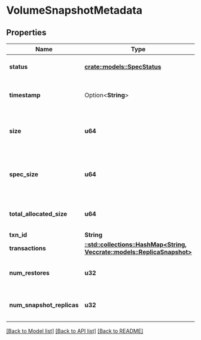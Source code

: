 # VolumeSnapshotMetadata

## Properties

Name | Type | Description | Notes
------------ | ------------- | ------------- | -------------
**status** | [**crate::models::SpecStatus**](.md) | Common base state for a resource | 
**timestamp** | Option<**String**> | Timestamp when snapshot is taken on the storage system. | [optional]
**size** | **u64** | Size in bytes of the snapshot (which is equivalent to its source size). | 
**spec_size** | **u64** | Spec size in bytes of the snapshot (which is equivalent to its source spec size). | 
**total_allocated_size** | **u64** | Size in bytes taken by the snapshot and its predecessors. | 
**txn_id** | **String** |  | 
**transactions** | [**::std::collections::HashMap<String, Vec<crate::models::ReplicaSnapshot>>**](.md) |  | 
**num_restores** | **u32** | Number of restores done from this snapshot. | 
**num_snapshot_replicas** | **u32** | Number of snapshot replicas for a volumesnapshot. | 


[[Back to Model list]](../README.md#documentation-for-models) [[Back to API list]](../README.md#documentation-for-api-endpoints) [[Back to README]](../README.md)


